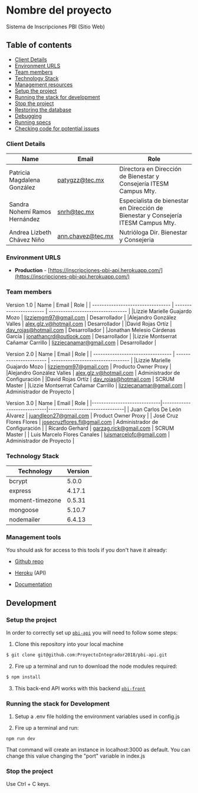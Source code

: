 # Nombre del proyecto

Sistema de Inscripciones PBI (Sitio Web)

## Table of contents

* [Client Details](#client-details)
* [Environment URLS](#environment-urls)
* [Team members](#team-members)
* [Technology Stack](#technology-stack)
* [Management resources](#management-resources)
* [Setup the project](#setup-the-project)
* [Running the stack for development](#running-the-stack-for-development)
* [Stop the project](#stop-the-project)
* [Restoring the database](#restoring-the-database)
* [Debugging](#debugging)
* [Running specs](#running-specs)
* [Checking code for potential issues](#checking-code-for-potential-issues)


### Client Details

| Name                          | Email             | Role                                                                               |
| ----------------------------  | ----------------- | ---------------------------------------------------------------------------------- |
| Patricia Magdalena González   | patygzz@tec.mx    | Directora en Dirección de Bienestar y Consejería ITESM Campus Mty.                 |
| Sandra Nohemí Ramos Hernández | snrh@tec.mx       | Especialista de bienestar en Dirección de Bienestar y Consejería ITESM Campus Mty. |
| Andrea Lizbeth Chávez Niño    | ann.chavez@tec.mx | Nutrióloga Dir. Bienestar y Consejeria                                             |


### Environment URLS


* **Production** - [https://inscripciones-pbi-api.herokuapp.com/](https://inscripciones-pbi-api.herokuapp.com/)


### Team members

Version 1.0
| Name                              | Email                   | Role                              |
| --------------------------------- | ----------------------- | --------------------------------- |
|Lizzie Marielle Guajardo Mozo      | lizziemgm97@gmail.com   | Desarrollador                     |
|Alejandro González Valles          | alex.glz.v@hotmail.com  | Desarrollador                     |
|David Rojas Ortíz                  | dav_rojas@hotmail.com   | Desarrollador                     |
|Jonathan Melesio Cárdenas García   | jonathancrd@outlook.com | Desarrollador                     |
|Lizzie Montserrat Cañamar Carrillo | lizziecanamar@gmail.com | Desarrollador                     |

Version 2.0
| Name                              | Email                   | Role                              |
| --------------------------------- | ----------------------- | --------------------------------- |
|Lizzie Marielle Guajardo Mozo      | lizziemgm97@gmail.com   | Producto Owner Proxy              |
|Alejandro González Valles          | alex.glz.v@hotmail.com  | Administrador de Configuración    |
|David Rojas Ortíz                  | dav_rojas@hotmail.com   | SCRUM Master                      |
|Lizzie Montserrat Cañamar Carrillo | lizziecanamar@gmail.com | Administrador de Proyecto         |

Version 3.0
| Name                        | Email                       | Role                           |
|-----------------------------|-----------------------------|--------------------------------|
| Juan Carlos De León Álvarez | juandleon27@gmail.com       | Product Owner Proxy            |
| José Cruz Flores Flores     | josecruzflores.fl@gmail.com | Administrador de Configuración |
| Ricardo Gerhard             | garzag.rick@gmail.com       | SCRUM Master                   |
| Luis Marcelo Flores Canales | luismarcelofc@gmail.com     | Administrador de Proyecto      |

### Technology Stack
| Technology      | Version      |
| --------------- | ------------ |
| bcrypt          | 5.0.0        |
| express         | 4.17.1       |
| moment-timezone | 0.5.31       |
| mongoose        | 5.10.7       |
| nodemailer      | 6.4.13       |

### Management tools

You should ask for access to this tools if you don't have it already:

* [Github repo](https://github.com/ProyectoIntegrador2018/pbi-api)

* [Heroku](https://inscripciones-pbi-api.herokuapp.com) (API)

* [Documentation](https://drive.google.com/drive/u/2/folders/1HxzSv_UqLsO1F6e_aaYM3d7Hoos28w91)

## Development

### Setup the project

In order to correctly set up [`pbi-api`](https://github.com/ProyectoIntegrador2018/pbi-api) you will need to follow
some steps:

1. Clone this repository into your local machine

```bash
$ git clone git@github.com:ProyectoIntegrador2018/pbi-api.git
```

2. Fire up a terminal and run to download the node modules required:

```bash
$ npm install
```

3. This back-end API works with this backend [`pbi-front`](https://github.com/ProyectoIntegrador2018/pbi-api)

### Running the stack for Development
1. Setup a .env file holding the environment variables used in config.js

2. Fire up a terminal and run:

```
npm run dev
```

That command will create an instance in localhost:3000 as default. You can change this value changing the "port" variable in index.js


### Stop the project

Use Ctrl + C keys.
